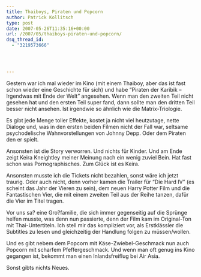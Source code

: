 ```yaml
---
title: Thaiboys, Piraten und Popcorn
author: Patrick Kollitsch
type: post
date: 2007-05-26T11:35:16+00:00
url: /2007/05/thaiboys-piraten-und-popcorn/
dsq_thread_id:
  - "3219573666"




---
```

Gestern war ich mal wieder im Kino (mit einem Thaiboy, aber das ist fast schon wieder eine Geschichte für sich) und habe &#8220;Piraten der Karibik &#8211; Irgendwas mit Ende der Welt&#8221; angesehen. Wenn man den zweiten Teil nicht gesehen hat und den ersten Teil super fand, dann sollte man den dritten Teil besser nicht ansehen. Ist irgendwie so ähnlich wie die Matrix-Triologie. 

Es gibt jede Menge toller Effekte, kostet ja nicht viel heutzutage, nette Dialoge und, was in den ersten beiden Filmen nicht der Fall war, seltsame psychodelische Wahnvorstellungen von Johnny Depp. Oder dem Piraten den er spielt. 

Ansonsten ist die Story verworren. Und nichts für Kinder. Und am Ende zeigt Keira Kneightley meiner Meinung nach ein wenig zuviel Bein. Hat fast schon was Pornographisches. Zum Glück ist es Keira.

Ansonsten musste ich die Tickets nicht bezahlen, sonst wäre ich jetzt traurig. Oder auch nicht, denn vorher kamen die Trailer für &#8220;Die Hard IV&#8221; (es scheint das Jahr der Vieren zu sein), dem neuen Harry Potter Film und die Fantastischen Vier, die mit einem zweiten Teil aus der Reihe tanzen, dafür die Vier im Titel tragen. 

Vor uns sa? eine Gro?familie, die sich immer gegenseitig auf die Sprünge helfen musste, was denn nun passierte, denn der Film kam im Original-Ton mit Thai-Untertiteln. Ich stell mir das kompliziert vor, als Erstklässler die Subtitles zu lesen und gleichzeitig der Handlung folgen zu müssen/wollen.

Und es gibt nebem dem Popcorn mit Käse-Zwiebel-Geschmack nun auch Popcorn mit scharfem Pfeffergeschmack. Und wenn man oft genug ins Kino gegangen ist, bekommt man einen Inlandsfreiflug bei Air Asia. 

Sonst gibts nichts Neues.